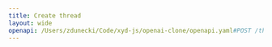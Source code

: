 ```yaml
---
title: Create thread
layout: wide
openapi: /Users/zdunecki/Code/xyd-js/openai-clone/openapi.yaml#POST /threads
---
```



